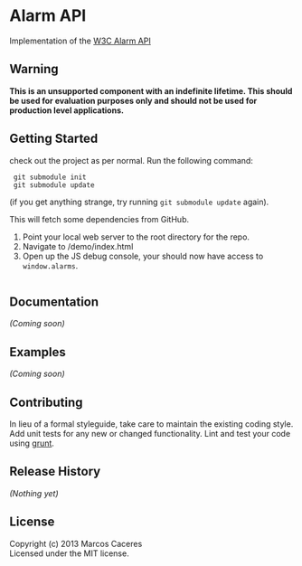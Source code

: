 # Alarm API

Implementation of the [W3C Alarm API](http://sysapps.github.com/sysapps/proposals/alarm/Overview.html)

## Warning
**This is an unsupported component with an indefinite lifetime. 
This should be used for evaluation purposes only and should not be used for production level applications.**



## Getting Started
check out the project as per normal. Run the following command:

```
 git submodule init 
 git submodule update
```

(if you get anything strange, try running ```git submodule update``` again).


This will fetch some dependencies from GitHub. 

 1. Point your local web server to the root directory for the repo. 
 2. Navigate to /demo/index.html
 3. Open up the JS debug console, your should now have access to ```window.alarms```. 

```javascript

```

## Documentation
_(Coming soon)_

## Examples
_(Coming soon)_

## Contributing
In lieu of a formal styleguide, take care to maintain the existing coding style. Add unit tests for any new or changed functionality. Lint and test your code using [grunt](https://github.com/gruntjs/grunt).

## Release History
_(Nothing yet)_

## License
Copyright (c) 2013 Marcos Caceres  
Licensed under the MIT license.
